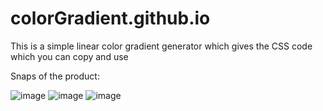 # colorGradient.github.io

This is a simple linear color gradient generator which gives the CSS code which you can copy and use 

Snaps of the product: 

![image](https://user-images.githubusercontent.com/86063069/229194335-9256e510-83e5-4f69-ba4c-57688fbd72e2.png)
![image](https://user-images.githubusercontent.com/86063069/229194452-1b9a2af0-0361-46a4-8d94-226c4eac83ef.png)
![image](https://user-images.githubusercontent.com/86063069/229194554-f2ca585e-1320-4151-ad4f-549a100ef9b3.png)
